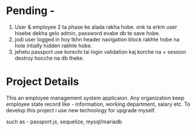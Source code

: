 # Pending -

1. User & employee 2 ta phase ke alada rakha hobe. onk ta erkm user hisebe dekha gelo admin, password evabe db te save hobe.  
2. jodi user logged in hoy tkhn header navigation block rakhte hobe na hole intially hidden rakhte hobe.
3. jehetu passport use korechi tai login validation kaj korche na + session destroy hocche na db theke.

# Project Details

This an employee management system applicaion. Any organization keep employee state record like - information, working department, salary etc. To develop this project i use new technology for upgrade myself.

such as - passport.js, sequelize, mysql/mariadb